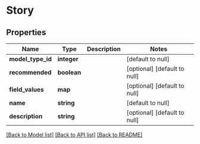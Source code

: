 # Story

## Properties
Name | Type | Description | Notes
------------ | ------------- | ------------- | -------------
**model_type_id** | **integer** |  | [default to null]
**recommended** | **boolean** |  | [optional] [default to null]
**field_values** | **map** |  | [optional] [default to null]
**name** | **string** |  | [default to null]
**description** | **string** |  | [optional] [default to null]

[[Back to Model list]](../README.md#documentation-for-models) [[Back to API list]](../README.md#documentation-for-api-endpoints) [[Back to README]](../README.md)


